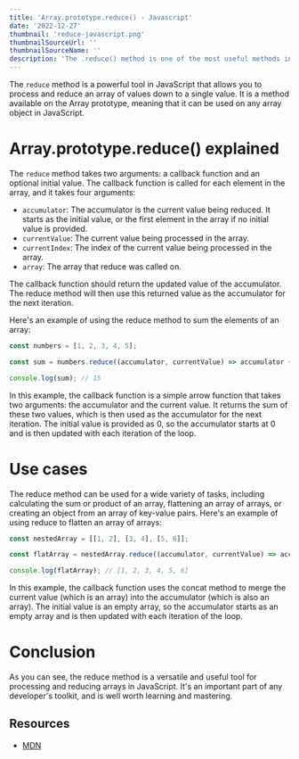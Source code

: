 ```yaml
---
title: 'Array.prototype.reduce() - Javascript'
date: '2022-12-27'
thumbnail: 'reduce-javascript.png'
thumbnailSourceUrl: ''
thumbnailSourceName: ''
description: 'The .reduce() method is one of the most useful methods in Javascript.'
---
```

The `reduce` method is a powerful tool in JavaScript that allows you to process and reduce an array of values down to a single value. It is a method available on the Array prototype, meaning that it can be used on any array object in JavaScript.

# Array.prototype.reduce() explained
The `reduce` method takes two arguments: a callback function and an optional initial value. The callback function is called for each element in the array, and it takes four arguments:

- `accumulator`: The accumulator is the current value being reduced. It starts as the initial value, or the first element in the array if no initial value is provided.
- `currentValue`: The current value being processed in the array.
- `currentIndex`: The index of the current value being processed in the array.
- `array`: The array that reduce was called on.

The callback function should return the updated value of the accumulator. The reduce method will then use this returned value as the accumulator for the next iteration.

Here's an example of using the reduce method to sum the elements of an array:

``` js
const numbers = [1, 2, 3, 4, 5];

const sum = numbers.reduce((accumulator, currentValue) => accumulator + currentValue, 0);

console.log(sum); // 15
```
In this example, the callback function is a simple arrow function that takes two arguments: the accumulator and the current value. It returns the sum of these two values, which is then used as the accumulator for the next iteration. The initial value is provided as 0, so the accumulator starts at 0 and is then updated with each iteration of the loop.

# Use cases
The reduce method can be used for a wide variety of tasks, including calculating the sum or product of an array, flattening an array of arrays, or creating an object from an array of key-value pairs. Here's an example of using reduce to flatten an array of arrays:

``` js
const nestedArray = [[1, 2], [3, 4], [5, 6]];

const flatArray = nestedArray.reduce((accumulator, currentValue) => accumulator.concat(currentValue), []);

console.log(flatArray); // [1, 2, 3, 4, 5, 6]
```

In this example, the callback function uses the concat method to merge the current value (which is an array) into the accumulator (which is also an array). The initial value is an empty array, so the accumulator starts as an empty array and is then updated with each iteration of the loop.

# Conclusion
As you can see, the reduce method is a versatile and useful tool for processing and reducing arrays in JavaScript. It's an important part of any developer's toolkit, and is well worth learning and mastering.

## Resources
- [MDN](https://developer.mozilla.org/en-US/docs/Web/JavaScript/Reference/Global_Objects/Array/reduce)